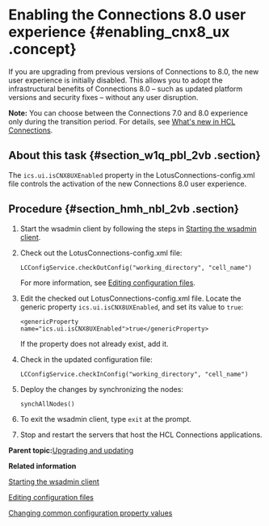 # Enabling the Connections 8.0 user experience {#enabling_cnx8_ux .concept}

If you are upgrading from previous versions of Connections to 8.0, the new user experience is initially disabled. This allows you to adopt the infrastructural benefits of Connections 8.0 – such as updated platform versions and security fixes – without any user disruption.

**Note:** You can choose between the Connections 7.0 and 8.0 experience only during the transition period. For details, see [What's new in HCL Connections](../overview/i_ovr_r_whats_new.md#8.0_transition).

## About this task {#section_w1q_pbl_2vb .section}

The `ics.ui.isCNX8UXEnabled` property in the LotusConnections-config.xml file controls the activation of the new Connections 8.0 user experience.

## Procedure {#section_hmh_nbl_2vb .section}

1.  Start the wsadmin client by following the steps in [Starting the wsadmin client](../admin/t_admin_wsadmin_starting.md).
2.  Check out the LotusConnections-config.xml file:

    ``` {#codeblock_rn2_4bl_2vb}
    LCConfigService.checkOutConfig("working_directory", "cell_name")
    ```

    For more information, see [Editing configuration files](../admin/t_admin_common_checkout_config_file.md).

3.  Edit the checked out LotusConnections-config.xml file. Locate the generic property `ics.ui.isCNX8UXEnabled`, and set its value to `true`:

    ``` {#codeblock_sn2_4bl_2vb}
    <genericProperty name="ics.ui.isCNX8UXEnabled">true</genericProperty>
    ```

    If the property does not already exist, add it.

4.  Check in the updated configuration file:

    ``` {#codeblock_tn2_4bl_2vb}
    LCConfigService.checkInConfig("working_directory", "cell_name")
    ```

5.  Deploy the changes by synchronizing the nodes:

    ``` {#codeblock_un2_4bl_2vb}
    synchAllNodes()
    ```

6.  To exit the wsadmin client, type `exit` at the prompt.
7.  Stop and restart the servers that host the HCL Connections applications.

**Parent topic:**[Upgrading and updating](../migrate/c_upgrade_migrate_overview.md)

**Related information**  


[Starting the wsadmin client](../admin/t_admin_wsadmin_starting.md)

[Editing configuration files](../admin/t_admin_common_checkout_config_file.md)

[Changing common configuration property values](../admin/t_admin_common_changing_config.md)

